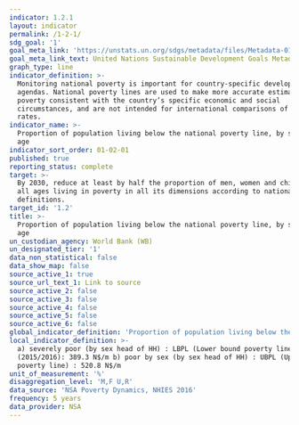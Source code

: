 ```yaml
---
indicator: 1.2.1
layout: indicator
permalink: /1-2-1/
sdg_goal: '1'
goal_meta_link: 'https://unstats.un.org/sdgs/metadata/files/Metadata-01-02-01.pdf '
goal_meta_link_text: United Nations Sustainable Development Goals Metadata (PDF 98.2 KB)
graph_type: line
indicator_definition: >-
  Monitoring national poverty is important for country-specific development
  agendas. National poverty lines are used to make more accurate estimates of
  poverty consistent with the country’s specific economic and social
  circumstances, and are not intended for international comparisons of poverty
  rates.
indicator_name: >-
  Proportion of population living below the national poverty line, by sex and
  age
indicator_sort_order: 01-02-01
published: true
reporting_status: complete
target: >-
  By 2030, reduce at least by half the proportion of men, women and children of
  all ages living in poverty in all its dimensions according to national
  definitions.
target_id: '1.2'
title: >-
  Proportion of population living below the national poverty line, by sex and
  age
un_custodian_agency: World Bank (WB)
un_designated_tier: '1'
data_non_statistical: false
data_show_map: false
source_active_1: true
source_url_text_1: Link to source
source_active_2: false
source_active_3: false
source_active_4: false
source_active_5: false
source_active_6: false
global_indicator_definition: 'Proportion of population living below the national poverty line, by sex'
local_indicator_definition: >-
  a) severely poor (by sex head of HH) : LBPL (Lower bound poverty line)
  (2015/2016): 389.3 N$/m b) poor by sex (by sex head of HH) : UBPL (Upper bound
  poverty line) : 520.8 N$/m
unit_of_measurement: '%'
disaggregation_level: 'M,F U,R'
data_source: 'NSA Poverty Dynamics, NHIES 2016'
frequency: 5 years
data_provider: NSA
---
```

